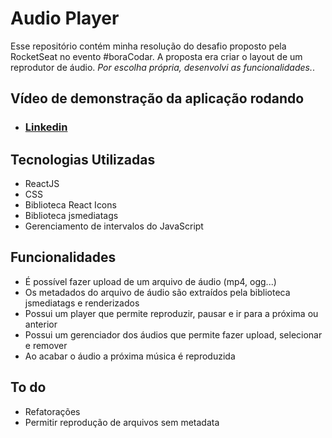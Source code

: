# Audio Player

Esse repositório contém minha resolução do desafio proposto pela RocketSeat no evento #boraCodar. A proposta era criar o layout de um reprodutor de áudio. *Por escolha própria, desenvolvi as funcionalidades.*.

## Vídeo de demonstração da aplicação rodando
- ### [Linkedin](https://www.linkedin.com/posts/joaopedrosantanac_boracodar-boracodar-react-activity-7021455491423715329-wneV?utm_source=share&utm_medium=member_desktop)

## Tecnologias Utilizadas
- ReactJS
- CSS
- Biblioteca React Icons
- Biblioteca jsmediatags
- Gerenciamento de intervalos do JavaScript

## Funcionalidades
- É possível fazer upload de um arquivo de áudio (mp4, ogg...)
- Os metadados do arquivo de áudio são extraídos pela biblioteca jsmediatags e renderizados
- Possui um player que permite reproduzir, pausar e ir para a próxima ou anterior 
- Possui um gerenciador dos áudios que permite fazer upload, selecionar e remover
- Ao acabar o áudio a próxima música é reproduzida

## To do
- Refatorações
- Permitir reprodução de arquivos sem metadata
